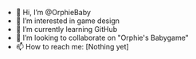 - 👋 Hi, I’m @OrphieBaby
- 👀 I’m interested in game design
- 🌱 I’m currently learning GitHub
- 💞️ I’m looking to collaborate on "Orphie's Babygame"
- 📫 How to reach me: [Nothing yet]

<!---
OrphieBaby/OrphieBaby is a ✨ special ✨ repository because its `README.md` (this file) appears on your GitHub profile.
You can click the Preview link to take a look at your changes.
--->
